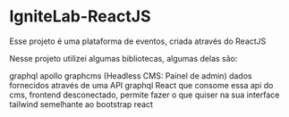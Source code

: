 # IgniteLab-ReactJS

Esse projeto é uma plataforma de eventos, criada através do ReactJS

Nesse projeto utilizei algumas bibliotecas, algumas delas são:

graphql
apollo
graphcms (Headless CMS: Painel de admin) dados fornecidos através de uma API graphql
React que consome essa api do cms, frontend desconectado, permite fazer o que quiser na sua interface
tailwind semelhante ao bootstrap
react
